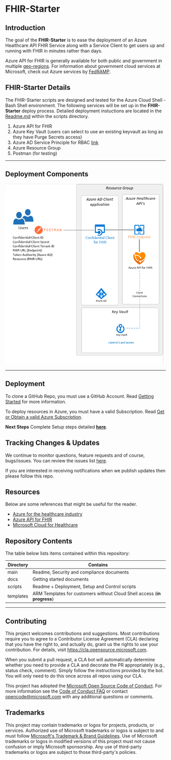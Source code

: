# FHIR-Starter

## Introduction 

The goal of the **FHIR-Starter** is to ease the deployment of an Azure Healthcare API FHIR Service along with a Service Client to get users up and running with FHIR in minutes rather than days.  

Azure API for FHIR is generally available for both public and government in multiple [geo-regions](https://azure.microsoft.com/en-us/global-infrastructure/services/?products=azure-api-for-fhir&regions=non-regional%2Cus-east%2Cus-east-2%2Cus-central%2Cus-north-central%2Cus-south-central%2Cus-west-central%2Cus-west%2Cus-west-2%2Ccanada-east%2Ccanada-central%2Cusgov-non-regional%2Cus-dod-central%2Cus-dod-east%2Cusgov-arizona%2Cusgov-texas%2Cusgov-virginia). For information about government cloud services at Microsoft, check out Azure services by [FedRAMP](https://docs.microsoft.com/en-us/azure/azure-government/compliance/azure-services-in-fedramp-auditscope). 


## FHIR-Starter Details
The FHIR-Starter scripts are designed and tested for the Azure Cloud Shell - Bash Shell environment. The following services will be set up in the **FHIR-Starter** deploy process. Detailed deployment instuctions are located in the [Readme.md](./scripts/Readme.md) within the scripts directory.

1) Azure API for FHIR  
2) Azure Key Vault (users can select to use an existing keyvault as long as they have Purge Secrets access)
3) Azure AD Service Principle for RBAC [link](https://docs.microsoft.com/en-us/cli/azure/create-an-azure-service-principal-azure-cli)
4) Azure Resource Group
5) Postman (for testing)

---

## Deployment Components  

![deployment](./docs/images/architecture/deployment.png)

---

## Deployment
To clone a GitHub Repo, you must use a GitHub Account.  Read [Getting Started](https://docs.github.com/en/get-started) for more information.

To deploy resources in Azure, you must have a valid Subscription.  Read [Get or Obtain a valid Azure Subscription](https://azure.microsoft.com/en-us/free/).


__Next Steps__ Complete Setup steps detailed **[here](./scripts/Readme.md)**.


## Tracking Changes & Updates
We continue to monitor questions, feature requests and of course, bugs/issues. You can review the issues list [here](https://github.com/microsoft/fhir-starter/issues).

If you are interested in receiving notifications when we publish updates then please follow this repo. 

## Resources
Below are some references that might be useful for the reader.

* [Azure for the healthcare industry](https://azure.microsoft.com/en-us/industries/healthcare/)
* [Azure API for FHIR](https://azure.microsoft.com/en-us/services/azure-api-for-fhir/)
* [Microsoft Cloud for Healthcare](https://www.microsoft.com/en-us/industry/health/microsoft-cloud-for-healthcare)

## Repository Contents 

The table below lists items contained within this repository:

Directory       | Contains                                                
----------------|--------------------------------------------------
main            | Readme, Security and compliance documents 
docs            | Getting started documents  
scripts         | Readme + Deployment, Setup and Control scripts  
templates       | ARM Templates for customers without Cloud Shell access (__in progress__)

---

## Contributing

This project welcomes contributions and suggestions.  Most contributions require you to agree to a
Contributor License Agreement (CLA) declaring that you have the right to, and actually do, grant us
the rights to use your contribution. For details, visit https://cla.opensource.microsoft.com.

When you submit a pull request, a CLA bot will automatically determine whether you need to provide
a CLA and decorate the PR appropriately (e.g., status check, comment). Simply follow the instructions
provided by the bot. You will only need to do this once across all repos using our CLA.

This project has adopted the [Microsoft Open Source Code of Conduct](https://opensource.microsoft.com/codeofconduct/).
For more information see the [Code of Conduct FAQ](https://opensource.microsoft.com/codeofconduct/faq/) or
contact [opencode@microsoft.com](mailto:opencode@microsoft.com) with any additional questions or comments.

## Trademarks

This project may contain trademarks or logos for projects, products, or services. Authorized use of Microsoft 
trademarks or logos is subject to and must follow 
[Microsoft's Trademark & Brand Guidelines](https://www.microsoft.com/en-us/legal/intellectualproperty/trademarks/usage/general).
Use of Microsoft trademarks or logos in modified versions of this project must not cause confusion or imply Microsoft sponsorship.
Any use of third-party trademarks or logos are subject to those third-party's policies.
